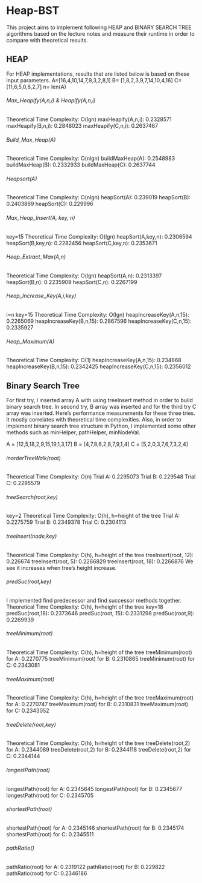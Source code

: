 # Heap-BST
This project aims to implement following HEAP and BINARY SEARCH TREE algorithms based on the lecture notes and measure their runtime in order to compare with theoretical results.

## HEAP

For HEAP implementations, results that are listed below is based on these input parameters.
A=[16,4,10,14,7,9,3,2,8,1]
B= [1,8,2,3,9,7,14,10,4,16]
C= [11,6,5,0,8,2,7]
n= len(A)

###### Max_Heapify(A,n,i) & Heapify(A,n,i)
Theoretical Time Complexity: O(lgn)
maxHeapify(A,n,i): 0.2328571
maxHeapify(B,n,i): 0.2848023
maxHeapify(C,n,i): 0.2637467

###### Build_Max_Heap(A)
Theoretical Time Complexity: O(nlgn)
buildMaxHeap(A): 0.2548983
buildMaxHeap(B): 0.2332933
buildMaxHeap(C): 0.2637744

###### Heapsort(A)
Theoretical Time Complexity: O(nlgn)
heapSort(A): 0.239019
heapSort(B): 0.2403869
heapSort(C): 0.229996

###### Max_Heap_Insert(A, key, n)
key=15
Theoretical Time Complexity: O(lgn)
heapSort(A,key,n): 0.2306594
heapSort(B,key,n): 0.2282456
heapSort(C,key,n): 0.2353671

###### Heap_Extract_Max(A,n)
Theoretical Time Complexity: O(lgn)
heapSort(A,n): 0.2313397
heapSort(B,n): 0.2235909
heapSort(C,n): 0.2267199

###### Heap_Increase_Key(A,i,key)
i=n
key=15
Theoretical Time Complexity: O(lgn)
heapIncreaseKey(A,n,15): 0.2265069
heapIncreaseKey(B,n,15): 0.2867596
heapIncreaseKey(C,n,15): 0.2335927

###### Heap_Maximum(A)
Theoretical Time Complexity: O(1)
heapIncreaseKey(A,n,15): 0.234868
heapIncreaseKey(B,n,15): 0.2342425
heapIncreaseKey(C,n,15): 0.2356012

## Binary Search Tree

For first try, I inserted array A with using treeInsert method in order to build binary search tree.
In second try, B array was inserted and for the third try C array was inserted. Here’s performance
measurements for these three tries. It mostly correlates with theoretical time complexities. Also, in
order to implement binary search tree structure in Python, I implemented some other methods such as
minHelper, pathHelper, minNodeVal.

A = [12,5,18,2,9,15,19,1,3,17]
B = [4,7,8,6,2,8,7,9,1,4]
C = [5,2,0,3,7,6,7,3,2,4]

###### inorderTreeWalk(root)
Theoretical Time Complexity: O(n)
Trial A: 0.2295073
Trial B: 0.229548
Trial C: 0.2295579

###### treeSearch(root,key)
key=2
Theoretical Time Complexity: O(h), h=height of the tree
Trial A: 0.2275759
Trial B: 0.2349378
Trial C: 0.2304113

###### treeInsert(node,key)
Theoretical Time Complexity: O(h), h=height of the tree
treeInsert(root, 12): 0.226674
treeInsert(root, 5): 0.2266829
treeInsert(root, 18): 0.2266876
We see it increases when tree’s height increase.

###### predSuc(root,key)
I implemented find predecessor and find successor methods together.
Theoretical Time Complexity: O(h), h=height of the tree
key=18
predSuc(root,18): 0.2373646
predSuc(root, 15): 0.2331298
predSuc(root,9): 0.2269939

###### treeMinimum(root)
Theoretical Time Complexity: O(h), h=height of the tree
treeMinimum(root) for A: 0.2270775
treeMinimum(root) for B: 0.2310865
treeMinimum(root) for C: 0.2343081

###### treeMaximum(root)
Theoretical Time Complexity: O(h), h=height of the tree
treeMaximum(root) for A: 0.2270747
treeMaximum(root) for B: 0.2310831
treeMaximum(root) for C: 0.2343052

###### treeDelete(root,key)
Theoretical Time Complexity: O(h), h=height of the tree
treeDelete(root,2) for A: 0.2344089
treeDelete(root,2) for B: 0.2344118
treeDelete(root,2) for C: 0.2344144

###### longestPath(root)
longestPath(root) for A: 0.2345645
longestPath(root) for B: 0.2345677
longestPath(root) for C: 0.2345705

###### shortestPath(root)
shortestPath(root) for A: 0.2345146
shortestPath(root) for B: 0.2345174
shortestPath(root) for C: 0.2345511

###### pathRatio()
pathRatio(root) for A: 0.2319122
pathRatio(root) for B: 0.229822
pathRatio(root) for C: 0.2346186




